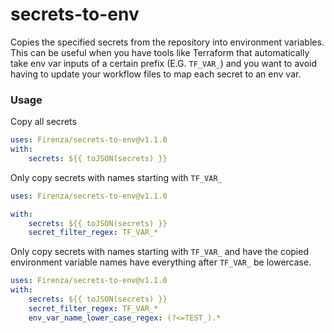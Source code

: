 # secrets-to-env
Copies the specified secrets from the repository into environment variables. This can be useful when you have tools like Terraform that automatically take env var inputs of a certain prefix (E.G. `TF_VAR_`) and you want to avoid having to update your workflow files to map each secret to an env var.

### Usage

Copy all secrets

```yaml
uses: Firenza/secrets-to-env@v1.1.0
with:
    secrets: ${{ toJSON(secrets) }}
```

Only copy secrets with names starting with `TF_VAR_`

```yaml
uses: Firenza/secrets-to-env@v1.1.0

with:
    secrets: ${{ toJSON(secrets) }}
    secret_filter_regex: TF_VAR_*
```

Only copy secrets with names starting with `TF_VAR_` and have the copied environment variable names have everything after `TF_VAR_` be lowercase.

```yaml
uses: Firenza/secrets-to-env@v1.1.0
with:
    secrets: ${{ toJSON(secrets) }}
    secret_filter_regex: TF_VAR_*
    env_var_name_lower_case_regex: (?<=TEST_).*
```
